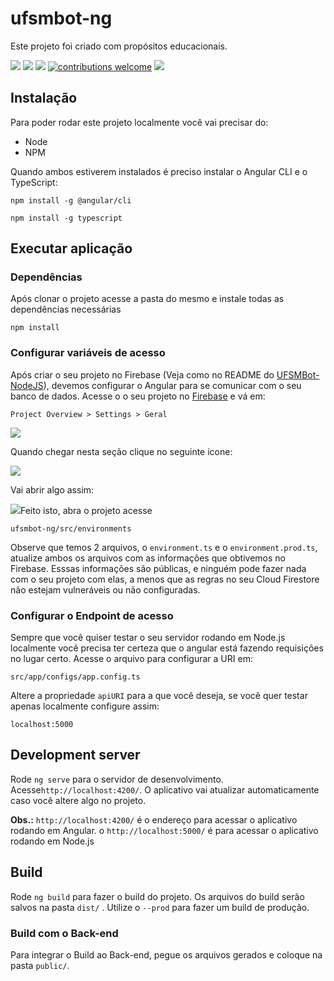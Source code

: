 # ufsmbot-ng

Este projeto foi criado com propósitos educacionais.

[![](https://img.shields.io/badge/app-online-brightgreen.svg)](https://ufsmbot.herokuapp.com) [![](https://img.shields.io/badge/app-front--end-brightgreen.svg)](https://github.com/danieldspx/ufsmbot-ng) [![](https://img.shields.io/badge/app-back--end-brightgreen.svg)](https://github.com/danieldspx/UFSMBot-NodeJS) [![contributions welcome](https://img.shields.io/badge/contributions-welcome-brightgreen.svg?style=flat)](https://github.com/danieldspx/ufsmbot-ng/issues) [![](http://inch-ci.org/github/danieldspx/UFSMBot-NodeJS.svg?branch=develop)](http://inch-ci.org/github/danieldspx/ufsmbot-ng)

## Instalação
Para poder rodar este projeto localmente você vai precisar do:
 - Node
 - NPM


Quando ambos estiverem instalados é preciso instalar o Angular CLI e o TypeScript:

    npm install -g @angular/cli

    npm install -g typescript

## Executar aplicação

### Dependências

Após clonar o projeto acesse a pasta do mesmo e instale todas as dependências necessárias

    npm install

### Configurar variáveis de acesso
Após criar o seu projeto no Firebase (Veja como no README do [UFSMBot-NodeJS](https://github.com/danieldspx/UFSMBot-NodeJS)), devemos configurar o Angular para se comunicar com o seu banco de dados. Acesse o o seu projeto no [Firebase](https://console.firebase.google.com/) e vá em:

    Project Overview > Settings > Geral

![](https://imgur.com/Du0PFJR.png)

Quando chegar nesta seção clique no seguinte ícone:

![](https://imgur.com/1QX0NE1.png)

Vai abrir algo assim:

![](https://imgur.com/yuJWZzD.png)Feito isto, abra o projeto acesse

    ufsmbot-ng/src/environments

Observe que temos 2 arquivos, o `environment.ts` e o `environment.prod.ts`, atualize ambos os arquivos com as informações que obtivemos no Firebase. Esssas informações são públicas, e ninguém pode fazer nada com o seu projeto com elas, a menos que as regras no seu Cloud Firestore não estejam vulneráveis ou não configuradas.

### Configurar o Endpoint de acesso
Sempre que você quiser testar o seu servidor rodando em Node.js localmente você precisa ter certeza que o angular está fazendo requisições no lugar certo. Acesse o arquivo para configurar a URI em:

    src/app/configs/app.config.ts

Altere a propriedade `apiURI` para a que você deseja, se você quer testar apenas localmente configure assim:

    localhost:5000

## Development server

Rode `ng serve` para o servidor de desenvolvimento. Acesse`http://localhost:4200/`. O aplicativo vai atualizar automaticamente caso você altere algo no projeto.

**Obs.:** `http://localhost:4200/` é o endereço para acessar o aplicativo rodando em Angular. o `http://localhost:5000/` é para acessar o aplicativo rodando em Node.js

## Build

Rode `ng build` para fazer o build do projeto. Os arquivos do build serão salvos na pasta `dist/` . Utilize o `--prod` para fazer um build de produção.

### Build com o Back-end
Para integrar o Build ao Back-end, pegue os arquivos gerados e coloque na pasta `public/`.
